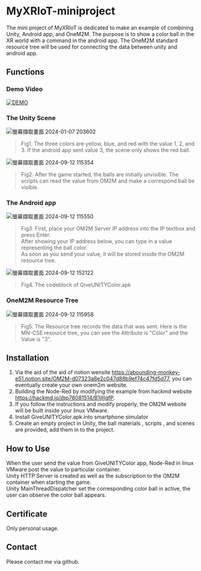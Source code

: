 # MyXRIoT-miniproject
The mini project of MyXRIoT is dedicated to make an example of combining Unity, Android app, and OneM2M. The purpose is to show a color ball in the XR world with a command in the android app. The OneM2M standard resource tree will be used for connecting the data between unity and android app. 

## Functions
### Demo Video
[![DEMO](https://res.cloudinary.com/marcomontalbano/image/upload/v1727779333/video_to_markdown/images/youtube--tNjy2agyhAs-c05b58ac6eb4c4700831b2b3070cd403.jpg)](https://youtu.be/tNjy2agyhAs "DEMO")
### The Unity Scene
![螢幕擷取畫面 2024-01-07 203602](https://github.com/Sup-cucumb-er/Mini-Project-of-myXRIoT/assets/92028905/2c775589-0dd8-4b69-9651-cc489ae2be1e)

> Fig1. The three colors are yellow, blue, and red with the value 1, 2, and 3. If the android app sent value 3, the scene only shows the red ball.

![螢幕擷取畫面 2024-09-12 115354](https://github.com/user-attachments/assets/ab3f73bf-c5c4-4f81-8624-b75c9cc84292)

> Fig2. After the game started, the balls are initially unvisible. The scripts can read the value from OM2M and make a correspond ball be visible.

### The Android app
![螢幕擷取畫面 2024-09-12 115550](https://github.com/user-attachments/assets/e1473ee7-fd3f-4694-9352-d621c0826d30)

> Fig3. First, place your OM2M Server IP address into the IP textbox and press Enter.<br>
     After showing your IP address below, you can type in a value representing the ball color.<br>
     As soon as you send your value, it will be stored inside the OM2M resource tree.<br>

![螢幕擷取畫面 2024-09-12 152122](https://github.com/user-attachments/assets/dfb54590-b727-42ad-9c27-a8fef1802648)

> Fig4. The codeblock of GiveUNITYColor.apk

### OneM2M Resource Tree
![螢幕擷取畫面 2024-09-12 115958](https://github.com/user-attachments/assets/3fc4d0fd-dacb-40fb-a300-5555a14d6370)

> Fig5. The Resource tree records the data that was sent. Here is the MN-CSE resource tree, you can see the Attribute is "Color" and the Value is "3". 



## Installation

1. Via the aid of the aid of notion wensite <https://abounding-monkey-e51.notion.site/OM2M-d07323a8e2c047d88b9ef74c47fd5d77>, you can eventually create your own onem2m website.
2. Building the Node-Red by modifying the example from hackmd website <https://hackmd.io/@p76081514/B1jIllgfP>.
3. If you follow the instructions and modify properly, the OM2M website will be built inside your linux VMware.
4. Install GiveUNITYColor.apk into smartphone simulator
5. Create an empty project in Unity, the ball materials , scripts , and scenes are provided, add them in to the project.

## How to Use

When the user send the value from GiveUNITYColor app, Node-Red in linux VMware post the value to particular container.<br>
Unity HTTP Server is created as well as the subscription to the OM2M container when starting the game.<br>
Unity MainThreadDispatcher set the corresponding color ball in active, the user can observe the color ball appears.<br>

## Certificate

Only personal usage.

## Contact

Please contact me via github.
